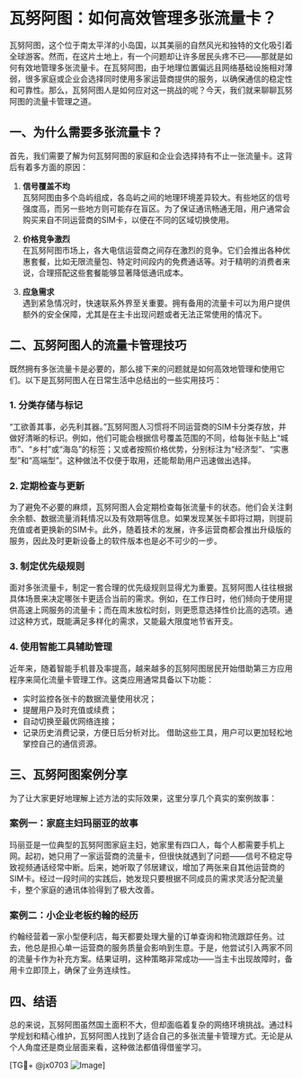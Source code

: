 # 瓦努阿图：如何高效管理多张流量卡？

瓦努阿图，这个位于南太平洋的小岛国，以其美丽的自然风光和独特的文化吸引着全球游客。然而，在这片土地上，有一个问题却让许多居民头疼不已——那就是如何有效地管理多张流量卡。在瓦努阿图，由于地理位置偏远且网络基础设施相对薄弱，很多家庭或企业会选择同时使用多家运营商提供的服务，以确保通信的稳定性和可靠性。那么，瓦努阿图人是如何应对这一挑战的呢？今天，我们就来聊聊瓦努阿图的流量卡管理之道。

## 一、为什么需要多张流量卡？

首先，我们需要了解为何瓦努阿图的家庭和企业会选择持有不止一张流量卡。这背后有着多方面的原因：

1. **信号覆盖不均**  
   瓦努阿图由多个岛屿组成，各岛屿之间的地理环境差异较大。有些地区的信号强度高，而另一些地方则可能存在盲区。为了保证通讯畅通无阻，用户通常会购买来自不同运营商的SIM卡，以便在不同的区域切换使用。

2. **价格竞争激烈**  
   在瓦努阿图市场上，各大电信运营商之间存在激烈的竞争。它们会推出各种优惠套餐，比如无限流量包、特定时间段内的免费通话等。对于精明的消费者来说，合理搭配这些套餐能够显著降低通讯成本。

3. **应急需求**  
   遇到紧急情况时，快速联系外界至关重要。拥有备用的流量卡可以为用户提供额外的安全保障，尤其是在主卡出现问题或者无法正常使用的情况下。

## 二、瓦努阿图人的流量卡管理技巧

既然拥有多张流量卡是必要的，那么接下来的问题就是如何高效地管理和使用它们。以下是瓦努阿图人在日常生活中总结出的一些实用技巧：

### 1. 分类存储与标记

“工欲善其事，必先利其器。”瓦努阿图人习惯将不同运营商的SIM卡分类存放，并做好清晰的标识。例如，他们可能会根据信号覆盖范围的不同，给每张卡贴上“城市”、“乡村”或“海岛”的标签；又或者按照价格优势，分别标注为“经济型”、“实惠型”和“高端型”。这种做法不仅便于取用，还能帮助用户迅速做出选择。

### 2. 定期检查与更新

为了避免不必要的麻烦，瓦努阿图人会定期检查每张流量卡的状态。他们会关注剩余余额、数据流量消耗情况以及有效期等信息。如果发现某张卡即将过期，则提前充值或者更换新的SIM卡。此外，随着技术的发展，许多运营商都会推出升级版的服务，因此及时更新设备上的软件版本也是必不可少的一步。

### 3. 制定优先级规则

面对多张流量卡，制定一套合理的优先级规则显得尤为重要。瓦努阿图人往往根据具体场景来决定哪张卡更适合当前的需求。例如，在工作日时，他们倾向于使用提供高速上网服务的流量卡；而在周末放松时刻，则更愿意选择性价比高的选项。通过这种方式，既能满足多样化的需求，又能最大限度地节省开支。

### 4. 使用智能工具辅助管理

近年来，随着智能手机普及率提高，越来越多的瓦努阿图居民开始借助第三方应用程序来简化流量卡管理工作。这类应用通常具备以下功能：
- 实时监控各张卡的数据流量使用状况；
- 提醒用户及时充值或续费；
- 自动切换至最优网络连接；
- 记录历史消费记录，方便日后分析对比。
借助这些工具，用户可以更加轻松地掌控自己的通信资源。

## 三、瓦努阿图案例分享

为了让大家更好地理解上述方法的实际效果，这里分享几个真实的案例故事：

### 案例一：家庭主妇玛丽亚的故事

玛丽亚是一位典型的瓦努阿图家庭主妇，她家里有四口人，每个人都需要手机上网。起初，她只用了一家运营商的流量卡，但很快就遇到了问题——信号不稳定导致视频通话经常中断。后来，她听取了邻居建议，增加了两张来自其他运营商的SIM卡。经过一段时间的实践后，她发现只要根据不同成员的需求灵活分配流量卡，整个家庭的通讯体验得到了极大改善。

### 案例二：小企业老板约翰的经历

约翰经营着一家小型便利店，每天都要处理大量的订单查询和物流跟踪任务。过去，他总是担心单一运营商的服务质量会影响到生意。于是，他尝试引入两家不同的流量卡作为补充方案。结果证明，这种策略非常成功——当主卡出现故障时，备用卡立即顶上，确保了业务连续性。

## 四、结语

总的来说，瓦努阿图虽然国土面积不大，但却面临着复杂的网络环境挑战。通过科学规划和精心维护，瓦努阿图人找到了适合自己的多张流量卡管理方式。无论是从个人角度还是商业层面来看，这种做法都值得借鉴学习。

[TG💪+ @jx0703 ![Image](https://github.com/user-attachments/assets/dbca1d08-cadb-493c-b0ec-ad6f7a83f270)]